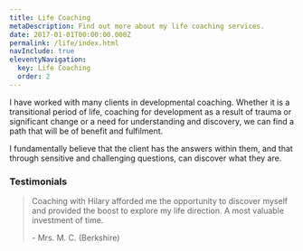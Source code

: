 ```yaml
---
title: Life Coaching
metaDescription: Find out more about my life coaching services.
date: 2017-01-01T00:00:00.000Z
permalink: /life/index.html
navInclude: true
eleventyNavigation:
  key: Life Coaching
  order: 2
---
```

I have worked with many clients in developmental coaching.
Whether it is a transitional period of life, coaching for development as a result of trauma or significant change or a need for understanding and discovery, we can find a path that will be of  benefit and fulfilment.

I fundamentally believe that the client has the answers within them, and that through sensitive and challenging questions, can discover what they are.

### Testimonials

> Coaching with Hilary afforded me the opportunity to discover myself and provided the boost to explore my life direction.
> A most valuable investment of time.
> 
> <span>- Mrs. M. C. (Berkshire)</span>
